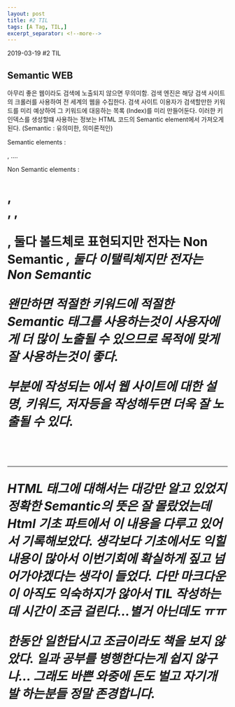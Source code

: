 ```yaml
---
layout: post
title: #2 TIL 
tags: [A Tag, TIL,]
excerpt_separator: <!--more-->
---
```

2019-03-19 #2 TIL
<!--more-->

## Semantic WEB

아무리 좋은 웹이라도 검색에 노출되지 않으면 무의미함. 검색 엔진은 해당 검색 사이트의 크롤러를 사용하여 
전 세계의 웹을 수집한다. 검색 사이트 이용자가 검색할만한 키워드를 미리 예상하여 그 키워드에 대응하는 목록 (Index)를 미리 만들어둔다. 이러한 키 인덱스를 생성할떄 사용하는 정보는 HTML 코드의 Semantic element에서 
가져오게 된다. (Semantic : 유의미한, 의미론적인)

Semantic elements : <div>, <span>....

Non Semantic elements : <h1>, <form>, <table>, <article>

<b>,<strong> 둘다 볼드체로 표현되지만 전자는 Non Semantic
<i>, <em> 둘다 이탤릭체지만 전자는 Non Semantic

왠만하면 적절한 키워드에 적절한 Semantic 태그를 사용하는것이 사용자에게 더 많이 노출될 수 있으므로 
목적에 맞게 잘 사용하는것이 좋다.

<head> 부분에 작성되는 <meta> 에서 웹 사이트에 대한 설명, 키워드, 저자등을 작성해두면 
더욱 잘 노출될 수 있다. 

<code> 
    <meta name="description" content="...........">
    <meta name="keyword" content="apple, berry, choco">
</code>

* * * 

HTML 태그에 대해서는 대강만 알고 있었지 정확한 Semantic의 뜻은 잘 몰랐었는데 Html 기초 파트에서 이 내용을 
다루고 있어서 기록해보았다. 생각보다 기초에서도 익힐 내용이 많아서 이번기회에 확실하게 짚고 넘어가야겠다는 생각이 들었다. 다만 마크다운이 아직도 익숙하지가 않아서 TIL 작성하는데 시간이 조금 걸린다...별거 아닌데도 ㅠㅠ

한동안 일한답시고 조금이라도 책을 보지 않았다. 일과 공부를 병행한다는게 쉽지 않구나...
그래도 바쁜 와중에 돈도 벌고 자기개발 하는분들 정말 존경합니다.